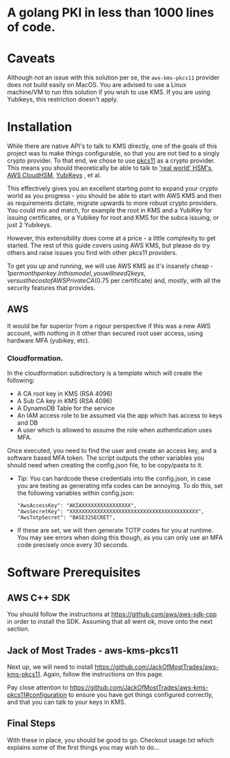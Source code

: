 # A golang PKI in less than 1000 lines of code.

# Caveats

Although not an issue with this solution per se, the `aws-kms-pkcs11` provider does not build easily on MacOS.  You are advised to use a Linux machine/VM to run this solution if you wish to use KMS.  If you are using Yubikeys, this restriction doesn't apply.

# Installation

While there are native API's to talk to KMS directly, one of the goals of this project was to make things configurable, so that you are not tied to a singly crypto provider.  To that end, we chose to use [pkcs11](https://en.wikipedia.org/wiki/PKCS_11) as a crypto provider.  This means you should theoretically be able to talk to ['real world' HSM's](https://github.com/ThalesIgnite/crypto11#testing-with-thales-luna-hsm), [AWS CloudHSM](https://docs.aws.amazon.com/cloudhsm/latest/userguide/pkcs11-library.html), [YubiKeys](https://developers.yubico.com/yubico-piv-tool/YKCS11/) , et al.  

This effectively gives you an excellent starting point to expand your crypto world as you progress - you should be able to start with AWS KMS and then as requirements dictate, migrate upwards to more robust crypto providers.  You could mix and match, for example the root in KMS and a YubiKey for issuing certificates, or a Yubikey for root and KMS for the subca issuing, or just 2 Yubikeys.

However, this extensibility does come at a price - a little complexity to get started.  The rest of this guide covers using AWS KMS, but please do try others and raise issues you find with other pkcs11 providers.

To get you up and running, we will use AWS KMS as it's insanely cheap - $1 per month per key.  In this model, you will need 2 keys, versus the cost of AWS Private CA ($0.75 per certificate) and, *mostly*, with all the security features that provides.

## AWS

It would be far superior from a rigour perspective if this was a new AWS account, with nothing in it other than secured root user access, using hardware MFA (yubikey, etc).

### Cloudformation.

In the cloudformation subdirectory is a template which will create the following:

* A CA root key in KMS (RSA 4096)
* A Sub CA key in KMS (RSA 4096)
* A DynamoDB Table for the service
* An IAM access role to be assumed via the app which has access to keys and DB
* A user which is allowed to assume the role when authentication uses MFA.

Once executed, you need to find the user and create an access key, and a software based MFA token.  The script outputs the other variables you should need when creating the config.json file, to be copy/pasta to it.

* *Tip*: You can hardcode these credentials into the config.json, in case you are testing as generating mfa codes can be annoying.  To do this, set the following variables within config.json:
    ```
    "AwsAccessKey": "AKIAXXXXXXXXXXXXXXXX",
    "AwsSecretKey": "XXXXXXXXXXXXXXXXXXXXXXXXXXXXXXXXXXXXXXXXXX",
    "AwsTotpSecret": "BASE32SECRET",
* If these are set, we will then generate TOTP codes for you at runtime.  You may see errors when doing this though, as you can only use an MFA code precisely once every 30 seconds.

#
# Software Prerequisites
## AWS C++ SDK

You should follow the instructions at https://github.com/aws/aws-sdk-cpp in order to install the SDK.  Assuming that all went ok, move onto the next section.

## Jack of Most Trades - aws-kms-pkcs11

Next up, we will need to install https://github.com/JackOfMostTrades/aws-kms-pkcs11.  Again, follow the instructions on this page.

Pay close attention to https://github.com/JackOfMostTrades/aws-kms-pkcs11#configuration to ensure you have got things configured correctly, and that you can talk to your keys in KMS.

## Final Steps

With these in place, you should be good to go.  Checkout usage.txt which explains some of the first things you may wish to do...
